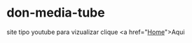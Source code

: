 # don-media-tube
site tipo youtube
para vizualizar 
clique <a href="<a href="https://doncarderms.github.io/don-media-tube/">Home</a>">Aqui</a>
